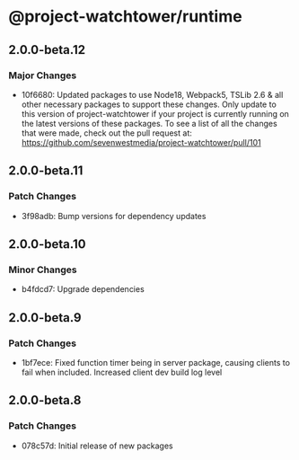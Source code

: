 # @project-watchtower/runtime

## 2.0.0-beta.12

### Major Changes

-   10f6680: Updated packages to use Node18, Webpack5, TSLib 2.6 & all other necessary packages to support these changes.
    Only update to this version of project-watchtower if your project is currently running on the latest versions of
    these packages. To see a list of all the changes that were made, check out the pull request at:
    https://github.com/sevenwestmedia/project-watchtower/pull/101

## 2.0.0-beta.11

### Patch Changes

-   3f98adb: Bump versions for dependency updates

## 2.0.0-beta.10

### Minor Changes

-   b4fdcd7: Upgrade dependencies

## 2.0.0-beta.9

### Patch Changes

-   1bf7ece: Fixed function timer being in server package, causing clients to fail when included. Increased client dev build log level

## 2.0.0-beta.8

### Patch Changes

-   078c57d: Initial release of new packages
